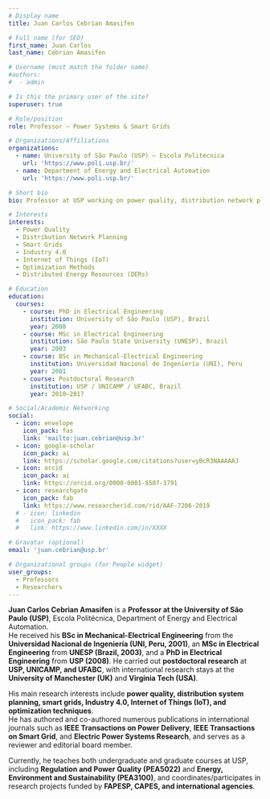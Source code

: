 ```yaml
---
# Display name
title: Juan Carlos Cebrian Amasifen

# Full name (for SEO)
first_name: Juan Carlos
last_name: Cebrian Amasifen

# Username (must match the folder name)
#authors:
#  - admin

# Is this the primary user of the site?
superuser: true

# Role/position
role: Professor – Power Systems & Smart Grids

# Organizations/Affiliations
organizations:
  - name: University of São Paulo (USP) – Escola Politécnica
    url: 'https://www.poli.usp.br/'
  - name: Department of Energy and Electrical Automation
    url: 'https://www.poli.usp.br/'

# Short bio
bio: Professor at USP working on power quality, distribution network planning, smart grids, Industry 4.0, IoT, and optimization applied to power systems.

# Interests
interests:
  - Power Quality
  - Distribution Network Planning
  - Smart Grids
  - Industry 4.0
  - Internet of Things (IoT)
  - Optimization Methods
  - Distributed Energy Resources (DERs)

# Education
education:
  courses:
    - course: PhD in Electrical Engineering
      institution: University of São Paulo (USP), Brazil
      year: 2008
    - course: MSc in Electrical Engineering
      institution: São Paulo State University (UNESP), Brazil
      year: 2003
    - course: BSc in Mechanical-Electrical Engineering
      institution: Universidad Nacional de Ingeniería (UNI), Peru
      year: 2001
    - course: Postdoctoral Research
      institution: USP / UNICAMP / UFABC, Brazil
      year: 2010–2017

# Social/Academic Networking
social:
  - icon: envelope
    icon_pack: fas
    link: 'mailto:juan.cebrian@usp.br'
  - icon: google-scholar
    icon_pack: ai
    link: https://scholar.google.com/citations?user=yBcR3NAAAAAJ
  - icon: orcid
    icon_pack: ai
    link: https://orcid.org/0000-0001-8507-3791
  - icon: researchgate
    icon_pack: fab
    link: https://www.researcherid.com/rid/AAF-7206-2019
  # - icon: linkedin
  #   icon_pack: fab
  #   link: https://www.linkedin.com/in/XXXX

# Gravatar (optional)
email: 'juan.cebrian@usp.br'

# Organizational groups (for People widget)
user_groups:
  - Professors
  - Researchers
---
```


**Juan Carlos Cebrian Amasifen** is a **Professor at the University of São Paulo (USP)**, Escola Politécnica, Department of Energy and Electrical Automation.  
He received his **BSc in Mechanical-Electrical Engineering** from the **Universidad Nacional de Ingeniería (UNI, Peru, 2001)**, an **MSc in Electrical Engineering** from **UNESP (Brazil, 2003)**, and a **PhD in Electrical Engineering** from **USP (2008)**. He carried out **postdoctoral research** at **USP, UNICAMP, and UFABC**, with international research stays at the **University of Manchester (UK)** and **Virginia Tech (USA)**.

His main research interests include **power quality, distribution system planning, smart grids, Industry 4.0, Internet of Things (IoT), and optimization techniques**.  
He has authored and co-authored numerous publications in international journals such as **IEEE Transactions on Power Delivery**, **IEEE Transactions on Smart Grid**, and **Electric Power Systems Research**, and serves as a reviewer and editorial board member.

Currently, he teaches both undergraduate and graduate courses at USP, including **Regulation and Power Quality (PEA5022)** and **Energy, Environment and Sustainability (PEA3100)**, and coordinates/participates in research projects funded by **FAPESP, CAPES, and international agencies**.
